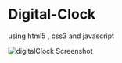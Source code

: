 # Digital-Clock
using html5 , css3 and javascript

![digitalClock Screenshot](https://user-images.githubusercontent.com/88284374/157873560-85a507e7-7809-49b1-93c0-b25f2dc3bda2.png)

